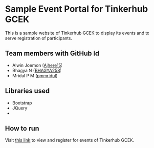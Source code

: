 # Sample Event Portal for Tinkerhub GCEK
This is a sample website of Tinkerhub GCEK to display its events and to serve registration of participants.

## Team members with GitHub Id
- Alwin Joemon ([Ajhere15](https://github.com/Ajhere15))
- Bhagya N ([BHAGYA258](https://github.com/BHAGYA258))
- Mridul P M ([pmmridul](https://github.com/pmmridul))

## Libraries used
- Bootstrap
- JQuery
- 
## How to run
Visit [this link](https://pmmridul.github.io/bfz-web-dev/) to view and register for events of Tinkerhub GCEK.
